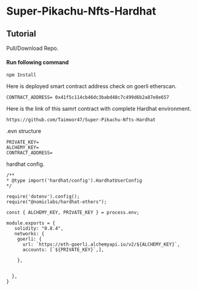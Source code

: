 # Super-Pikachu-Nfts-Hardhat

## Tutorial
Pull/Download Repo.

#### Run following command

```
npm Install

```

Here is deployed smart contract address check on goerli etherscan.

```
CONTRACT_ADDRESS= 0x41f5c114cb46dc3babd48c7c499d6b2a87e8e657

```

Here is the link of this samrt contract with complete Hardhat environment.

```
https://github.com/Taimoor47/Super-Pikachu-Nfts-Hardhat

```

.evn structure

```
PRIVATE_KEY=
ALCHEMY_KEY=
CONTRACT_ADDRESS=

```

hardhat config.

```
/**
* @type import('hardhat/config').HardhatUserConfig
*/

require('dotenv').config();
require("@nomiclabs/hardhat-ethers");

const { ALCHEMY_KEY, PRIVATE_KEY } = process.env;

module.exports = {
   solidity: "0.8.4",
   networks: {
    goerli: {
      url: `https://eth-goerli.alchemyapi.io/v2/${ALCHEMY_KEY}`,
      accounts: [`${PRIVATE_KEY}`,],

    },

   
  },
}

```


